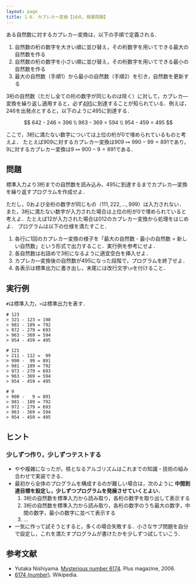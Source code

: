 ```yaml
---
layout: page
title: 1-6. カプレカー変換【10点，発展問題】
---
```


ある自然数に対するカプレカ―変換は，以下の手順で定義される．

1. 自然数の桁の数字を大きい順に並び替え，その桁数字を用いてできる最大の自然数を作る
2. 自然数の桁の数字を小さい順に並び替え，その桁数字を用いてできる最小の自然数を作る
3. 最大の自然数（手順1）から最小の自然数（手順2）を引き，自然数を更新する

3桁の自然数（ただし全ての桁の数字が同じものは除く）に対して，カプレカ―変換を繰り返し適用すると，必ず[495](https://en.wikipedia.org/wiki/495_(number))に到達することが知られている．例えば，$246$を出発点とすると，以下のように$495$に到達する．

$$
642 - 246 = 396 \\
963 - 369 = 594 \\
954 - 459 = 495
$$

ここで，3桁に満たない数字については上位の桁が$0$で埋められているものと考えよ．
たとえば$909$に対するカプレカー変換は$909 \mapsto 990 -  99 = 891$であり，$9$に対するカプレカー変換は$9 \mapsto 900 - 9 = 891$である．

## 問題

標準入力より3桁までの自然数を読み込み，$495$に到達するまでカプレカ―変換を繰り返すプログラムを作成せよ．

ただし，$0$および全桁の数字が同じもの（$111,222,\dots,999$）は入力されない．
また，3桁に満たない数字が入力された場合は上位の桁が$0$で埋められていると考えよ．たとえば$12$が入力された場合は$012$のカプレカー変換から処理をはじめよ．
プログラムは以下の仕様を満たすこと．

1. 各行に1回のカプレカー変換の様子を「最大の自然数 - 最小の自然数 = 新しい自然数」という形式で出力すること．実行例を参考にせよ．
1. 各自然数は右詰めで3桁になるように適宜空白を挿入せよ．
1. カプレカ―変換後の自然数が495になった段階で，プログラムを終了せよ．
1. 各表示は標準出力に書き出し，末尾には改行文字`\n`を付けること．

## 実行例

`#`は標準入力，`>`は標準出力を表す．

```
# 123
> 321 - 123 = 198
> 981 - 189 = 792
> 972 - 279 = 693
> 963 - 369 = 594
> 954 - 459 = 495
```

```
# 121
> 211 - 112 =  99
> 990 -  99 = 891
> 981 - 189 = 792
> 972 - 279 = 693
> 963 - 369 = 594
> 954 - 459 = 495
```

```
# 9
> 900 -   9 = 891
> 981 - 189 = 792
> 972 - 279 = 693
> 963 - 369 = 594
> 954 - 459 = 495
```

## ヒント

### 少しずつ作り，少しずつテストする

- やや複雑になったが，核となるアルゴリズムはこれまでの知識・技術の組み合わせで実装できる．
- 最初から全体のプログラムを構成するのが難しい場合は，次のように **中間到達目標を設定し，少しずつプログラムを発展させていくとよい．**
    1. 3桁の自然数を標準入力から読み取り，各桁の数字を取り出して表示する
    2. 3桁の自然数を標準入力から読み取り，各桁の数字のうち最大の数字，中間の数字，最小の数字に並べて表示する
    3. …
- 一気に作って試そうとすると，多くの場合失敗する．小さなサブ問題を自分で設定し，これを満たすプログラムが書けたかを少しずつ試していこう．

## 参考文献

+ Yutaka Nishiyama. [Mysterious number 6174](https://plus.maths.org/content/os/issue38/features/nishiyama/index). Plus magazine, 2006.
+ [6174 (number)](https://en.wikipedia.org/wiki/6174_(number)). Wikipedia.
